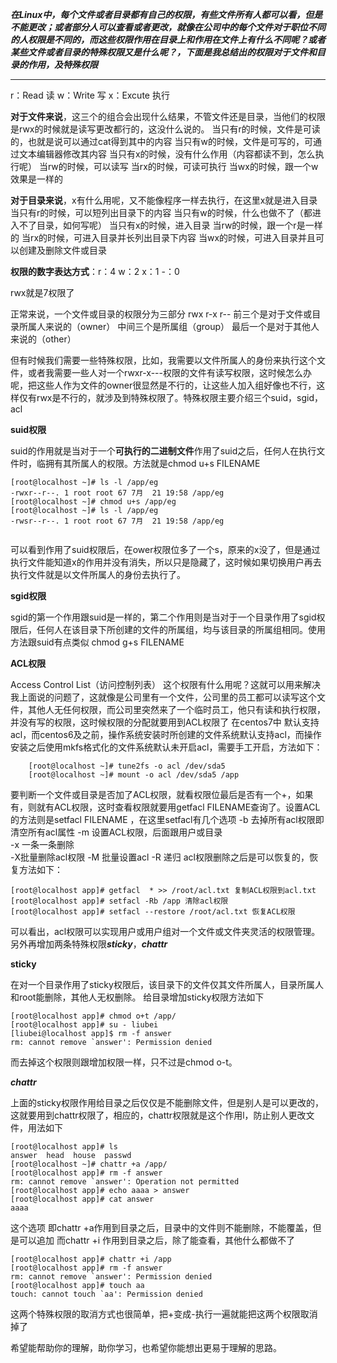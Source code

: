 ***在Linux中，每个文件或者目录都有自己的权限，有些文件所有人都可以看，但是不能更改；或者部分人可以查看或者更改，就像在公司中的每个文件对于职位不同的人权限是不同的，而这些权限作用在目录上和作用在文件上有什么不同呢？或者某些文件或者目录的特殊权限又是什么呢？，下面是我总结出的权限对于文件和目录的作用，及特殊权限***

----------
r：Read 读       w：Write  写    x：Excute 执行

**对于文件来说**，这三个的组合会出现什么结果，不管文件还是目录，当他们的权限是rwx的时候就是读写更改都行的，这没什么说的。
当只有r的时候，文件是可读的，也就是说可以通过cat得到其中的内容
当只有w的时候，文件是可写的，可通过文本编辑器修改其内容
当只有x的时候，没有什么作用（内容都读不到，怎么执行呢）
当rw的时候，可以读写
当rx的时候，可读可执行
当wx的时候，跟一个w效果是一样的

**对于目录来说**，x有什么用呢，又不能像程序一样去执行，在这里x就是进入目录
当只有r的时候，可以短列出目录下的内容
当只有w的时候，什么也做不了（都进入不了目录，如何写呢）
当只有x的时候，进入目录
当rw的时候，跟一个r是一样的
当rx的时候，可进入目录并长列出目录下内容
当wx的时候，可进入目录并且可以创建及删除文件或目录

**权限的数字表达方式**：r：4    w：2     x：1  -：0

rwx就是7权限了

正常来说，一个文件或目录的权限分为三部分
rwx  r-x  r--  前三个是对于文件或目录所属人来说的（owner）
                    中间三个是所属组（group）
                   最后一个是对于其他人来说的（other）
                   
但有时候我们需要一些特殊权限，比如，我需要以文件所属人的身份来执行这个文件，或者我需要一些人对一个rwxr-x---权限的文件有读写权限，这时候怎么办呢，把这些人作为文件的owner很显然是不行的，让这些人加入组好像也不行，这样仅有rwx是不行的，就涉及到特殊权限了。特殊权限主要介绍三个suid，sgid，acl

**suid权限**

suid的作用就是当对于一个**可执行的二进制文件**作用了suid之后，任何人在执行文件时，临拥有其所属人的权限。方法就是chmod u+s FILENAME

```
[root@localhost ~]# ls -l /app/eg
-rwxr--r--. 1 root root 67 7月  21 19:58 /app/eg
[root@localhost ~]# chmod u+s /app/eg 
[root@localhost ~]# ls -l /app/eg
-rwsr--r--. 1 root root 67 7月  21 19:58 /app/eg


```

 可以看到作用了suid权限后，在ower权限位多了一个s，原来的x没了，但是通过执行文件能知道x的作用并没有消失，所以只是隐藏了，这时候如果切换用户再去执行文件就是以文件所属人的身份去执行了。

**sgid权限**

sgid的第一个作用跟suid是一样的，第二个作用则是当对于一个目录作用了sgid权限后，任何人在该目录下所创建的文件的所属组，均与该目录的所属组相同。使用方法跟suid有点类似 chmod g+s FILENAME

**ACL权限**

Access Control List（访问控制列表）
这个权限有什么用呢？这就可以用来解决我上面说的问题了，这就像是公司里有一个文件，公司里的员工都可以读写这个文件，其他人无任何权限，而公司里突然来了一个临时员工，他只有读和执行权限，并没有写的权限，这时候权限的分配就要用到ACL权限了
在centos7中 默认支持acl，而centos6及之前，操作系统安装时所创建的文件系统默认支持acl，而操作安装之后使用mkfs格式化的文件系统默认未开启acl，需要手工开启，方法如下：

```
	[root@localhost ~]# tune2fs -o acl /dev/sda5
	[root@localhost ~]# mount -o acl /dev/sda5 /app
```
要判断一个文件或目录是否加了ACL权限，就看权限位最后是否有一个+，如果有，则就有ACL权限，这时查看权限就要用getfacl FILENAME查询了。设置ACL的方法则是setfacl  FILENAME ，在这里setfacl有几个选项
-b 去掉所有acl权限即清空所有acl属性
         -m  设置ACL权限，后面跟用户或目录  
         -x 一条一条删除  
          -X批量删除acl权限
          -M 批量设置acl
         -R 递归
acl权限删除之后是可以恢复的，恢复方法如下：

```
[root@localhost app]# getfacl  * >> /root/acl.txt 复制ACL权限到acl.txt
[root@localhost app]# setfacl -Rb /app 清除acl权限
[root@localhost app]# setfacl --restore /root/acl.txt 恢复ACL权限
```
可以看出，acl权限可以实现用户或用户组对一个文件或文件夹灵活的权限管理。
另外再增加两条特殊权限***sticky***，***chattr***

  **sticky**

在对一个目录作用了sticky权限后，该目录下的文件仅其文件所属人，目录所属人和root能删除，其他人无权删除。
给目录增加sticky权限方法如下
```
[root@localhost app]# chmod o+t /app/
[root@localhost app]# su - liubei
[liubei@localhost app]$ rm -f answer
rm: cannot remove `answer': Permission denied

```
而去掉这个权限则跟增加权限一样，只不过是chmod o-t。

 ***chattr***

 上面的sticky权限作用给目录之后仅仅是不能删除文件，但是别人是可以更改的，这就要用到chattr权限了，相应的，chattr权限就是这个作用l，防止别人更改文件，用法如下
 

```
[root@localhost app]# ls
answer  head  house  passwd
[root@localhost ~]# chattr +a /app/
[root@localhost app]# rm -f answer 
rm: cannot remove `answer': Operation not permitted
[root@localhost app]# echo aaaa > answer
[root@localhost app]# cat answer 
aaaa

```
这个选项 即chattr +a作用到目录之后，目录中的文件则不能删除，不能覆盖，但是可以追加
而chattr +i 作用到目录之后，除了能查看，其他什么都做不了

```
[root@localhost app]# chattr +i /app
[root@localhost app]# rm -f answer 
rm: cannot remove `answer': Permission denied
[root@localhost app]# touch aa
touch: cannot touch `aa': Permission denied
```
这两个特殊权限的取消方式也很简单，把+变成-执行一遍就能把这两个权限取消掉了

希望能帮助你的理解，助你学习，也希望你能想出更易于理解的思路。
